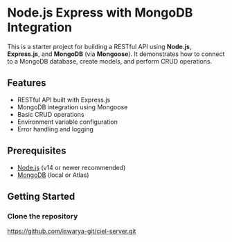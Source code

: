 # Node.js Express with MongoDB Integration

This is a starter project for building a RESTful API using **Node.js**, **Express.js**, and **MongoDB** (via **Mongoose**). It demonstrates how to connect to a MongoDB database, create models, and perform CRUD operations.

## Features

- RESTful API built with Express.js
- MongoDB integration using Mongoose
- Basic CRUD operations
- Environment variable configuration
- Error handling and logging

## Prerequisites

- [Node.js](https://nodejs.org/) (v14 or newer recommended)
- [MongoDB](https://www.mongodb.com/) (local or Atlas)

## Getting Started

### Clone the repository

https://github.com/iswarya-git/ciel-server.git
